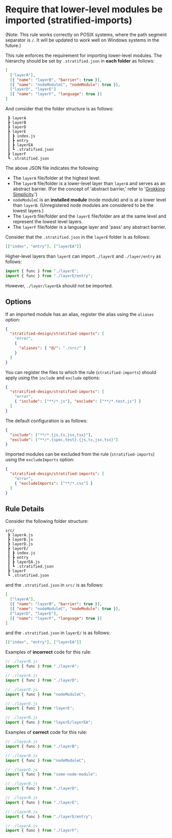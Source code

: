 # Require that lower-level modules be imported (stratified-imports)

(Note: This rule works correctly on POSIX systems, where the path segment separator is `/`. It will be updated to work well on Windows systems in the future.)

This rule enforces the requirement for importing lower-level modules. The hierarchy should be set by `.stratified.json` in **each folder** as follows:

```json
[
  ["layerA"],
  [{ "name": "layerB", "barrier": true }],
  [{ "name": "nodeModuleC", "nodeModule": true }],
  ["layerD", "layerE"]
  [{ "name": "layerF", "language": true }]
]
```

And consider that the folder structure is as follows:

```
 ┣ layerA
 ┣ layerB
 ┣ layerD
 ┣ layerE
 ┃ ┣ index.js
 ┃ ┣ entry
 ┃ ┣ layerEA
 ┃ ┗ .stratified.json
 ┣ layerF
 ┗ .stratified.json
```

The above JSON file indicates the following:

- The `layerA` file/folder at the highest level.
- The `layerB` file/folder is a lower-level layer than `layerA` and serves as an abstract barrier. (For the concept of 'abstract barrier,' refer to '[Grokking Simplicity](https://grokkingsimplicity.com).')
- `nodeModuleC` is an **installed module** (node module) and is at a lower level than `layerB`. (Unregistered node modules are considered to be the lowest layers.)
- The `layerD` file/folder and the `layerE` file/folder are at the same level and represent the lowest level layers.
- The `layerF` file/folder is a language layer and 'pass' any abstract barrier.

Consider that the `.stratified.json` in the `layerE` folder is as follows:

```json
[["index", "entry"], ["layerEA"]]
```

Higher-level layers than `layerE` can import `./layerE` and `./layer/entry` as follows:

```js
import { func } from "./layerE";
import { func } from "./layerE/entry";
```

However, `./layer/layerEA` should not be imported.

## Options

If an imported module has an alias, register the alias using the `aliases` option:

```json
{
  "stratified-design/stratified-imports": [
    "error",
    {
      "aliases": { "@/": "./src/" }
    }
  ]
}
```

You can register the files to which the rule (`stratified-imports`) should apply using the `include` and `exclude` options:

```json
{
  "stratified-design/stratified-imports": [
    "error",
    { "include": ["**/*.js"], "exclude": ["**/*.test.js"] }
  ]
}
```

The default configuration is as follows:

```json
{
  "include": ["**/*.{js,ts,jsx,tsx}"],
  "exclude": ["**/*.{spec,test}.{js,ts,jsx,tsx}"]
}
```

Imported modules can be excluded from the rule (`stratified-imports`) using the `excludeImports` option:

```json
{
  "stratified-design/stratified-imports": [
    "error",
    { "excludeImports": ["**/*.css"] }
  ]
}
```

## Rule Details

Consider the following folder structure:

```
src/
 ┣ layerA.js
 ┣ layerB.js
 ┣ layerD.js
 ┣ layerE/
 ┃ ┣ index.js
 ┃ ┣ entry
 ┃ ┣ layerEA.js
 ┃ ┗ .stratified.json
 ┣ layerF
 ┗ .stratified.json
```

and the `.stratified.json` in `src/` is as follows:

```json
[
  ["layerA"],
  [{ "name": "layerB", "barrier": true }],
  [{ "name": "nodeModuleC", "nodeModule": true }],
  ["layerD", "layerE"],
  [{ "name": "layerF", "language": true }]
]
```

and the `.stratified.json` in `layerE/` is as follows:

```json
[["index", "entry"], ["layerEA"]]
```

Examples of **incorrect** code for this rule:

```js
// ./layerB.js
import { func } from "./layerA";
```

```js
// ./layerA.js
import { func } from "./layerD";
```

```js
// ./layerD.js
import { func } from "nodeModuleC";
```

```js
// ./layerD.js
import { func } from "layerE";
```

```js
// ./layerB.js
import { func } from "layerE/layerEA";
```

Examples of **correct** code for this rule:

```js
// ./layerA.js
import { func } from "./layerB";
```

```js
// ./layerB.js
import { func } from "nodeModuleC";
```

```js
// ./layerD.js
import { func } from "some-node-module";
```

```js
// ./layerB.js
import { func } from "./layerD";
```

```js
// ./layerB.js
import { func } from "./layerE";
```

```js
// ./layerB.js
import { func } from "./layerE/entry";
```

```js
// ./layerA.js
import { func } from "./layerF";
```

